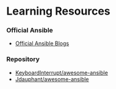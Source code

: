 # Learning Resources

### Official Ansible

- [Official Ansible Blogs](https://www.ansible.com/blog/all)
### Repository

- [KeyboardInterrupt/awesome-ansible](https://github.com/KeyboardInterrupt/awesome-ansible)
- [Jdauphant/awesome-ansible](https://github.com/jdauphant/awesome-ansible)
